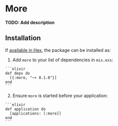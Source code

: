 # More

**TODO: Add description**

## Installation

If [available in Hex](https://hex.pm/docs/publish), the package can be installed as:

  1. Add `more` to your list of dependencies in `mix.exs`:

    ```elixir
    def deps do
      [{:more, "~> 0.1.0"}]
    end
    ```

  2. Ensure `more` is started before your application:

    ```elixir
    def application do
      [applications: [:more]]
    end
    ```

